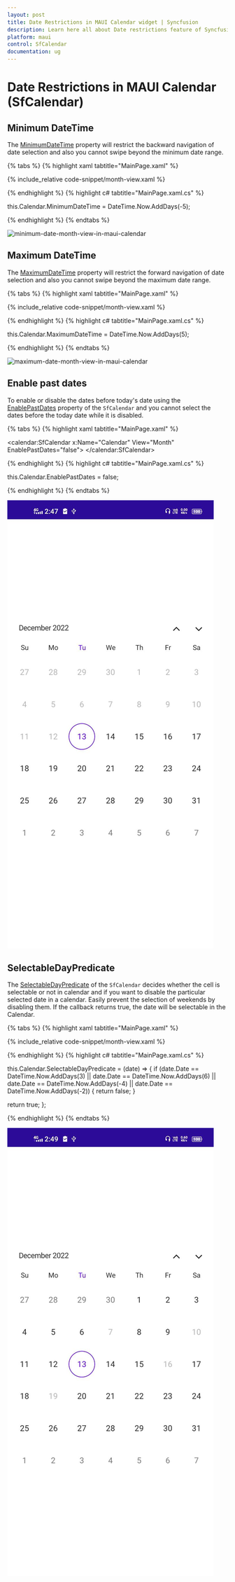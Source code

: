 ```yaml
---
layout: post
title: Date Restrictions in MAUI Calendar widget | Syncfusion
description: Learn here all about Date restrictions feature of Syncfusion MAUI Calendar (SfCalendar) widget and more.
platform: maui
control: SfCalendar
documentation: ug
---
```


# Date Restrictions in MAUI Calendar (SfCalendar)

## Minimum DateTime
The [MinimumDateTime](https://help.syncfusion.com/cr/maui/Syncfusion.Maui.Calendar.SfCalendar.html#Syncfusion_Maui_Calendar_SfCalendar_MinimumDate) property will restrict the backward navigation of date selection and also you cannot swipe beyond the minimum date range.

{% tabs %}
{% highlight xaml tabtitle="MainPage.xaml" %}

{% include_relative code-snippet/month-view.xaml %}

{% endhighlight %}
{% highlight c# tabtitle="MainPage.xaml.cs" %}

  this.Calendar.MinimumDateTime = DateTime.Now.AddDays(-5);

{% endhighlight %}
{% endtabs %}

![minimum-date-month-view-in-maui-calendar](images/date-restriction/minimum-date-month-view-in-maui-calendar.png)

## Maximum DateTime
The [MaximumDateTime](https://help.syncfusion.com/cr/maui/Syncfusion.Maui.Calendar.SfCalendar.html#Syncfusion_Maui_Calendar_SfCalendar_MaximumDate) property will restrict the forward navigation of date selection and also you cannot swipe beyond the maximum date range.

{% tabs %}
{% highlight xaml tabtitle="MainPage.xaml" %}

{% include_relative code-snippet/month-view.xaml %}

{% endhighlight %}
{% highlight c# tabtitle="MainPage.xaml.cs" %}

this.Calendar.MaximumDateTime = DateTime.Now.AddDays(5);

{% endhighlight %}
{% endtabs %}

![maximum-date-month-view-in-maui-calendar](images/date-restriction/maximum-date-month-view-in-maui-calendar.png)

## Enable past dates
To enable or disable the dates before today's date using the [EnablePastDates](https://help.syncfusion.com/cr/maui/Syncfusion.Maui.Calendar.SfCalendar.html#Syncfusion_Maui_Calendar_SfCalendar_EnablePastDates)
property of the `SfCalendar` and you cannot select the dates before the today date while it is disabled.

{% tabs %}
{% highlight xaml tabtitle="MainPage.xaml" %}

<calendar:SfCalendar  x:Name="Calendar" 
                        View="Month"
                        EnablePastDates="false">
</calendar:SfCalendar>

{% endhighlight %}
{% highlight c# tabtitle="MainPage.xaml.cs" %}

this.Calendar.EnablePastDates = false;

{% endhighlight %}
{% endtabs %}

![enable-past-date-in-maui-calendar](images/date-restriction/enable-past-date-in-maui-calendar.png)

## SelectableDayPredicate
The [SelectableDayPredicate](https://help.syncfusion.com/cr/maui/Syncfusion.Maui.Calendar.SfCalendar.html#Syncfusion_Maui_Calendar_SfCalendar_SelectableDayPredicate) of the `SfCalendar` decides whether the cell is selectable or not in calendar and if you want to disable the particular selected date in a calendar. Easily prevent the selection of weekends by disabling them. If the callback returns true, the date will be selectable in the Calendar.

{% tabs %}
{% highlight xaml tabtitle="MainPage.xaml" %}

{% include_relative code-snippet/month-view.xaml %}

{% endhighlight %}
{% highlight c# tabtitle="MainPage.xaml.cs" %}

this.Calendar.SelectableDayPredicate = (date) =>
{
  if (date.Date == DateTime.Now.AddDays(3) || date.Date == DateTime.Now.AddDays(6) || date.Date == DateTime.Now.AddDays(-4) || date.Date == DateTime.Now.AddDays(-2))
  {
    return false;
  }
  
  return true;
};

{% endhighlight %}
{% endtabs %}

![selectable-day-predicate-in-maui-calendar](images/date-restriction/selectable-day-predicate-in-maui-calendar.png)